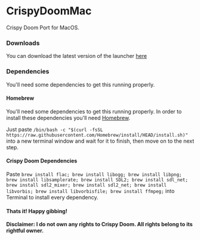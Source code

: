 # CrispyDoomMac
Crispy Doom Port for MacOS.

### Downloads
You can download the latest version of the launcher [here](https://github.com/foxxgaming/CrispyDoomMac/releases/latest)

### Dependencies

You'll need some dependencies to get this running properly. 

#### Homebrew

You'll need some dependencies to get this running properly. In order to install these dependencies you'll need [Homebrew](https://brew.sh/).

Just paste 
``/bin/bash -c "$(curl -fsSL https://raw.githubusercontent.com/Homebrew/install/HEAD/install.sh)"``
into a new terminal window and wait for it to finish, then move on to the next step.

#### Crispy Doom Dependencies
Paste ``brew install flac; brew install libogg; brew install libpng; brew install libsamplerate; brew install SDL2; brew install sdl_net; brew install sdl2_mixer; brew install sdl2_net; brew install libvorbis; brew install libvorbisfile; brew install ffmpeg;`` into Terminal to install every dependency.

#### Thats it! Happy gibbing!


**Disclaimer: I do not own any rights to Crispy Doom. All rights belong to its rightful owner.**


